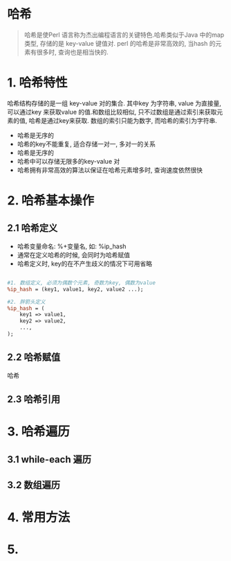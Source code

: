 # 哈希
> 哈希是使Perl 语言称为杰出编程语言的关键特色.哈希类似于Java 中的map 类型, 存储的是 key-value 键值对. perl 的哈希是非常高效的, 当hash 的元素有很多时, 查询也是相当快的.

# 1. 哈希特性
哈希结构存储的是一组 key-value 对的集合. 其中key 为字符串, value 为直接量, 可以通过key 来获取value 的值.和数组比较相似, 只不过数组是通过索引来获取元素的值, 哈希是通过key来获取. 数组的索引只能为数字, 而哈希的索引为字符串.

* 哈希是无序的
* 哈希的key不能重复, 适合存储一对一, 多对一的关系
* 哈希是无序的
* 哈希中可以存储无限多的key-value 对
* 哈希拥有非常高效的算法以保证在哈希元素增多时, 查询速度依然很快

# 2. 哈希基本操作

## 2.1 哈希定义
* 哈希变量命名:  %+变量名, 如: %ip_hash
* 通常在定义哈希的时候, 会同时为哈希赋值
* 哈希定义时, key的在不产生歧义的情况下可用省略

```perl

#1. 数组定义, 必须为偶数个元素, 奇数为key, 偶数为value
%ip_hash = (key1, value1, key2, value2 ...);

#2. 胖箭头定义
%ip_hash = (
    key1 => value1, 
    key2 => value2,
    ...,
);
```

## 2.2 哈希赋值
哈希


## 2.3 哈希引用


# 3. 哈希遍历

## 3.1 while-each 遍历

## 3.2 数组遍历



# 4. 常用方法

# 5. 

